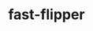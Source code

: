 ---
id: fast-flipper
title: fast-flipper
sidebar_label: fast-flipper
custom_edit_url: https://github.com/microsoft/fast-dna/edit/master/packages/web-components/fast-foundation/src/flipper/fast-flipper.doc.md
---